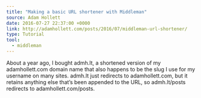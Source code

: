 ```yaml
---
title: "Making a basic URL shortener with Middleman"
source: Adam Hollett
date: 2016-07-27 22:37:00 +0000
link: http://adamhollett.com/posts/2016/07/middleman-url-shortener/
type: Tutorial
tool:
  - middleman
---
```

About a year ago, I bought admh.lt, a shortened version of my adamhollett.com domain name that also happens to be the slug I use for my username on many sites. admh.lt just redirects to adamhollett.com, but it retains anything else that’s been appended to the URL, so admh.lt/posts redirects to adamhollett.com/posts.





